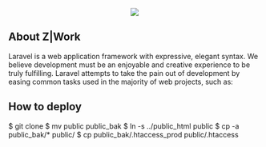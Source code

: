 <p align="center"><img src="https://laravel.com/assets/img/components/logo-laravel.svg"></p>

## About Z|Work

Laravel is a web application framework with expressive, elegant syntax. We believe development must be an enjoyable and creative experience to be truly fulfilling. Laravel attempts to take the pain out of development by easing common tasks used in the majority of web projects, such as:

## How to deploy

$ git clone
$ mv public public_bak
$ ln -s ../public_html public
$ cp -a public_bak/* public/
$ cp public_bak/.htaccess_prod public/.htaccess

